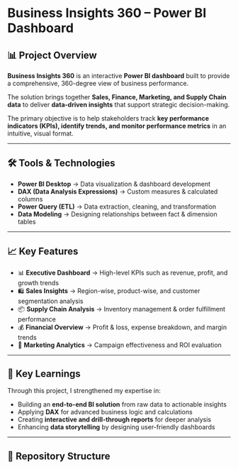 # Business Insights 360 – Power BI Dashboard  

## 📊 Project Overview  
**Business Insights 360** is an interactive **Power BI dashboard** built to provide a comprehensive, 360-degree view of business performance.  

The solution brings together **Sales, Finance, Marketing, and Supply Chain data** to deliver **data-driven insights** that support strategic decision-making.  

The primary objective is to help stakeholders track **key performance indicators (KPIs), identify trends, and monitor performance metrics** in an intuitive, visual format.  

---

## 🛠️ Tools & Technologies  
- **Power BI Desktop** → Data visualization & dashboard development  
- **DAX (Data Analysis Expressions)** → Custom measures & calculated columns  
- **Power Query (ETL)** → Data extraction, cleaning, and transformation  
- **Data Modeling** → Designing relationships between fact & dimension tables  

---

## 📈 Key Features  
- 📊 **Executive Dashboard** → High-level KPIs such as revenue, profit, and growth trends  
- 🛍️ **Sales Insights** → Region-wise, product-wise, and customer segmentation analysis  
- 📦 **Supply Chain Analysis** → Inventory management & order fulfillment performance  
- 💰 **Financial Overview** → Profit & loss, expense breakdown, and margin trends  
- 🎯 **Marketing Analytics** → Campaign effectiveness and ROI evaluation  

---

## 🚀 Key Learnings  
Through this project, I strengthened my expertise in:  
- Building an **end-to-end BI solution** from raw data to actionable insights  
- Applying **DAX** for advanced business logic and calculations  
- Creating **interactive and drill-through reports** for deeper analysis  
- Enhancing **data storytelling** by designing user-friendly dashboards  

---

## 📂 Repository Structure  
